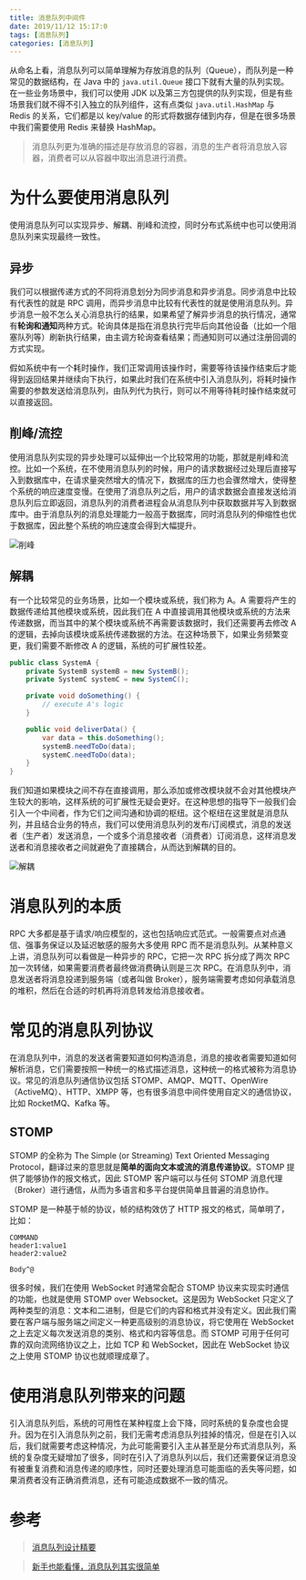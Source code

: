 ```yaml
---
title: 消息队列中间件
date: 2019/11/12 15:17:0
tags: [消息队列]
categories: [消息队列]
---
```

从命名上看，消息队列可以简单理解为存放消息的队列（Queue），而队列是一种常见的数据结构，在 Java 中的 `java.util.Queue` 接口下就有大量的队列实现。在一些业务场景中，我们可以使用 JDK 以及第三方包提供的队列实现，但是有些场景我们就不得不引入独立的队列组件，这有点类似 `java.util.HashMap` 与 Redis 的关系，它们都是以 key/value 的形式将数据存储到内存，但是在很多场景中我们需要使用 Redis 来替换 HashMap。

<!--more-->

> 消息队列更为准确的描述是存放消息的容器，消息的生产者将消息放入容器，消费者可以从容器中取出消息进行消费。

# 为什么要使用消息队列
使用消息队列可以实现异步、解耦、削峰和流控，同时分布式系统中也可以使用消息队列来实现最终一致性。

## 异步
我们可以根据传递方式的不同将消息划分为同步消息和异步消息。同步消息中比较有代表性的就是 RPC 调用，而异步消息中比较有代表性的就是使用消息队列。异步消息一般不怎么关心消息执行的结果，如果希望了解异步消息的执行情况，通常有**轮询和通知**两种方式。轮询具体是指在消息执行完毕后向其他设备（比如一个阻塞队列等）刷新执行结果，由主调方轮询查看结果；而通知则可以通过注册回调的方式实现。

假如系统中有一个耗时操作，我们正常调用该操作时，需要等待该操作结束后才能得到返回结果并继续向下执行，如果此时我们在系统中引入消息队列，将耗时操作需要的参数发送给消息队列，由队列代为执行，则可以不用等待耗时操作结束就可以直接返回。

## 削峰/流控
使用消息队列实现的异步处理可以延伸出一个比较常用的功能，那就是削峰和流控。比如一个系统，在不使用消息队列的时候，用户的请求数据经过处理后直接写入到数据库中，在请求量突然增大的情况下，数据库的压力也会骤然增大，使得整个系统的响应速度变慢。在使用了消息队列之后，用户的请求数据会直接发送给消息队列后立即返回，消息队列的消费者进程会从消息队列中获取数据并写入到数据库中。由于消息队列的消息处理能力一般高于数据库，同时消息队列的伸缩性也优于数据库，因此整个系统的响应速度会得到大幅提升。

![削峰](https://cdn.jsdelivr.net/gh/nekolr/image-hosting@201912031751/2019/12/03/5Qe.png)

## 解耦
有一个比较常见的业务场景，比如一个模块或系统，我们称为 A。A 需要将产生的数据传递给其他模块或系统，因此我们在 A 中直接调用其他模块或系统的方法来传递数据，而当其中的某个模块或系统不再需要该数据时，我们还需要再去修改 A 的逻辑，去掉向该模块或系统传递数据的方法。在这种场景下，如果业务频繁变更，我们需要不断修改 A 的逻辑，系统的可扩展性较差。

```java
public class SystemA {
    private SystemB systemB = new SystemB();
    private SystemC systemC = new SystemC();

    private void doSomething() {
        // execute A's logic
    }

    public void deliverData() {
        var data = this.doSomething();
        systemB.needToDo(data);
        systemC.needToDo(data);
    }
}
```

我们知道如果模块之间不存在直接调用，那么添加或修改模块就不会对其他模块产生较大的影响，这样系统的可扩展性无疑会更好。在这种思想的指导下一般我们会引入一个中间者，作为它们之间沟通和协调的枢纽。这个枢纽在这里就是消息队列，并且结合业务的特点，我们可以使用消息队列的发布/订阅模式，消息的发送者（生产者）发送消息，一个或多个消息接收者（消费者）订阅消息，这样消息发送者和消息接收者之间就避免了直接耦合，从而达到解耦的目的。

![解耦](https://cdn.jsdelivr.net/gh/nekolr/image-hosting@201912091502/2019/12/09/kKd.png)

# 消息队列的本质
RPC 大多都是基于请求/响应模型的，这也包括响应式范式。一般需要点对点通信、强事务保证以及延迟敏感的服务大多使用 RPC 而不是消息队列。从某种意义上讲，消息队列可以看做是一种异步的 RPC，它把一次 RPC 拆分成了两次 RPC 加一次转储，如果需要消费者最终做消费确认则是三次 RPC。在消息队列中，消息发送者将消息投递到服务端（或者叫做 Broker），服务端需要考虑如何承载消息的堆积，然后在合适的时机再将消息转发给消息接收者。

# 常见的消息队列协议
在消息队列中，消息的发送者需要知道如何构造消息，消息的接收者需要知道如何解析消息，它们需要按照一种统一的格式描述消息，这种统一的格式被称为消息协议。常见的消息队列通信协议包括 STOMP、AMQP、MQTT、OpenWire（ActiveMQ）、HTTP、XMPP 等，也有很多消息中间件使用自定义的通信协议，比如 RocketMQ、Kafka 等。

## STOMP
STOMP 的全称为 The Simple (or Streaming) Text Oriented Messaging Protocol，翻译过来的意思就是**简单的面向文本或流的消息传递协议**。STOMP 提供了能够协作的报文格式，因此 STOMP 客户端可以与任何 STOMP 消息代理（Broker）进行通信，从而为多语言和多平台提供简单且普遍的消息协作。

STOMP 是一种基于帧的协议，帧的结构效仿了 HTTP 报文的格式，简单明了，比如：

```
COMMAND
header1:value1
header2:value2

Body^@
```

很多时候，我们在使用 WebSocket 时通常会配合 STOMP 协议来实现实时通信的功能，也就是使用 STOMP over Websocket。这是因为 WebSocket 只定义了两种类型的消息：文本和二进制，但是它们的内容和格式并没有定义。因此我们需要在客户端与服务端之间定义一种更高级别的消息协议，将它使用在 WebSocket 之上去定义每次发送消息的类别、格式和内容等信息。而 STOMP 可用于任何可靠的双向流网络协议之上，比如 TCP 和 WebSocket，因此在 WebSocket 协议之上使用 STOMP 协议也就顺理成章了。

# 使用消息队列带来的问题
引入消息队列后，系统的可用性在某种程度上会下降，同时系统的复杂度也会提升。因为在引入消息队列之前，我们无需考虑消息队列挂掉的情况，但是在引入以后，我们就需要考虑这种情况，为此可能需要引入主从甚至是分布式消息队列，系统的复杂度无疑增加了很多，同时在引入了消息队列以后，我们还需要保证消息没有被重复消费和消息传递的顺序性，同时还要处理消息可能面临的丢失等问题，如果消费者没有正确消费消息，还有可能造成数据不一致的情况。

# 参考
> [消息队列设计精要](https://zhuanlan.zhihu.com/p/21649950)

> [新手也能看懂，消息队列其实很简单](https://zhuanlan.zhihu.com/p/52773169)
